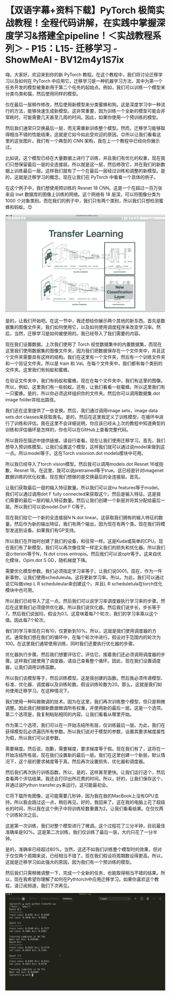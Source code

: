 # 【双语字幕+资料下载】PyTorch 极简实战教程！全程代码讲解，在实践中掌握深度学习&搭建全pipeline！＜实战教程系列＞ - P15：L15- 迁移学习 - ShowMeAI - BV12m4y1S7ix

嗨，大家好。欢迎来到你的新 PyTorch 教程。在这个教程中，我们将讨论迁移学习以及如何在 PyTorch 中应用它。迁移学习是一种机器学习方法，其中为第一个任务开发的模型被重新用于第二个任务的起始点。例如，我们可以训练一个模型来分类鸟类和猫，然后使用同样的模型。

仅在最后一层稍作修改，然后使用新模型来分类蜜蜂和狗。这是深度学习中一种流行的方法，能够快速生成新模型。这非常重要，因为训练一个全新的模型可能会非常耗时，可能需要几天甚至几周的时间。因此，如果你使用一个预训练的模型。

然后我们通常只交换最后一层，而无需重新训练整个模型。然而，迁移学习能够取得相当不错的性能结果，这就是它如今如此受欢迎的原因。😊所以让我们看看这里的这张图片。我们有一个典型的 CNN 架构，我在上一个教程中已经向你展示过。

比如说，这个模型已经在大量数据上进行了训练，并且我们有优化的权重，现在我们只想保留最后一层的全连接层。所以就是这一层，然后修改它，并在我们的新数据上训练最后一层。这样我们就有了一个在最后一层经过训练和调整的新模型。是的，这就是迁移学习的概念。现在让我们在 PyTorch 中看看一个具体的例子。

在这个例子中，我们想使用预训练的 Resnet 18 CNN。这是一个在超过一百万张来自 Inet 数据库的图像上训练的网络。这个网络有 18 层深，可以将图像分类为 1000 个对象类别。而在我们的例子中，我们只有两个类别，所以我们只想检测蜜蜂和蚂蚁。😊

![](img/96844ee58fe06a9d803e6f751f732b19_1.png)

是的，让我们开始吧。在这一节中，我还想给你展示两个其他的新东西。首先是数据集的图像文件夹，我们如何使用它，以及如何使用调度程序来改变学习率。然后，当然，迁移学习是如何被使用的。我已经导入了我们需要的内容。

现在我们设置数据。上次我们使用了 Torch 视觉数据集中的内置数据集，而现在这里我们使用数据集的图像文件夹，因为我们把数据保存在一个文件夹中，并且这个文件夹需要具有这样的结构。我们在这里有一个文件夹，然后有一个训练文件夹和一个验证文件夹。所以是 train 和 Val。在每个文件夹中，我们都有每个类别的文件夹。这里我们有蚂蚁和蜜蜂。

在验证文件夹中，我们有蚂蚁和蜜蜂。现在在每个文件夹中，我们有这里的图像。所以，例如，这里我们有一些蚂蚁。还有，让我们看看一些蜜蜂。所以这里我们有一只蜜蜂。是的，所以你必须这样组织你的文件夹。然后你可以调用数据集.dot image folder并给出路径。

我们还在这里提供了一些变换。然后，我们通过调用image sets，image data sets.dot classes来获取类名。是的，然后在这里我定义了训练模型，在循环中进行了训练和评估。我在这里不会详细说明，你应该已经从上次的教程中知道典型的训练和评估循环是怎样的，你也可以在GitHub上查看完整代码。

所以我将在描述中提供链接。请自行查看。现在让我们使用迁移学习。首先，我们想导入预训练模型。让我们设置这个模型，这样我们就可以通过说model来做到这一点。所以model等于。这在Torch visionion.dot models模块中可用。

所以我已经导入了torch vision模型。然后我可以调用models.dot Resnet 16或抱歉，Resnet 18。在这里，我可以说pretrained等于true。这已经是针对imagenet数据训练的优化权重。现在我们想做的是交换最后的全连接层。首先。

让我们获取最后一层的输入特征数量。所以我们可以说nu features等于model。我们可以通过调用dot F fully connected来获取这个。然后是输入特征。这是我们需要的最后一层的输入特征数量。然后让我们创建一个新层并将其分配给最后一层。所以我们可以说model.Dot F C等于。

现在我们给它一个新的全连接层N N.dot linear。这获取我们拥有的输入特征的数量。然后作为新的输出特征，我们有两个输出，因为现在有两个类。现在我们将模型发送到设备。如果我们有GP支持。

所以我们在开始时创建了我们的设备，和往常一样。这是Kuda或简单的CPU。现在我们有了新模型，我们可以再次像往常一样定义我们的损失和优化器。所以我们说criterion等于N，N.dot cross entropis。然后我们可以说optr等于。这来自优化模块，Opim.dot S GD，随机梯度下降。

需要优化模型参数。我们必须指定学习率等于。让我们说0001。现在，作为一件新事物，让我们使用scheduleula。这将更新学习率。所以。为此，我们可以通过说它叫做step L R scheduleular来创建这个。并且L R scheduletula在torch优化模块中也可用。

所以我们已经导入了这一点。然后我们可以说学习率调度器执行学习率的步骤。然后在这里我们必须提供优化器。所以我们说优化器。然后我们说步长，步长等于7。然后我们说伽玛，假设为0.1。这意味着每7个轮次，我们的学习率乘以这个值。因此每7个轮次。

我们的学习率现在只有10，仅更新到10%。所以，这就是我们使用调度器的方式。通常我们想在我们的循环中，在每个轮次中进行。假设对于范围内的轮次为100。在这里我们通常使用训练，同时我们还要执行优化器的步骤。

优化器执行步骤。然后我们想要评估它，评估它。接着我们还必须调用调度器的步骤。这样我们就使用了调度器。请自己查看整个循环。因此，现在我们设置调度器，让我们调用训练函数。

所以我们说模型等于，然后训练模型。这是我创建的函数。然后我必须传递模型、标准、优化器、调度器以及训练轮数。假设训练轮数为20。那么，这就是我们如何使用迁移学习。在这种情况下。

我们使用一种叫做微调的技术。因为在这里，我们再次训练整个模型，但只是稍微调整。因此我们根据新数据微调所有权重，并使用新的最后一层。这是一个选项。第二个选项是，我复制粘贴相同的内容。让我们看看从哪里开始。

作为第二个选项，我们可以在一开始冻结所有层，仅训练最后一层。为此，我们在获得模型后必须遍历所有参数。所以我们说对于模型的参数，设置其要求梯度属性为假，所以我们可以说参数。

需要梯度。然后说，抱歉，需要梯度，要求梯度等于假。现在我们有了，这将在一开始冻结所有层。现在我们设置新的最后一层。我们在这里创建一个新层，默认情况下，这个层的要求梯度等于真。然后再次设置损失、优化器和调度器。

然后我们再次执行训练函数。所以，是的，这样甚至更快。让我们运行这个，然后查看两个评估结果。我还会打印出所花费的时间。所以，好的，让我们保存这个，并通过说Python transfer.py来运行。这可能最初会。

它将下载所有图像，这可能需要几秒钟，因为我在我的MacBook上没有GPU支持。所以我会跳过这一点，稍后再见。好的，我回来了。这在我的电脑上花了超级长的时间，所以我在这个例子中将训练轮数重置为2。让我们看看结果。在仅仅两个训练轮次之后。

这是第一次训练，我们对整个模型进行了微调。这个过程花了三分半钟，目前最佳准确率是92%。这是第二次训练，我们仅训练了最后一层，大约只花了一分半钟。

是的，准确率已经超过80%。当然，这还不如我们训练整个模型时的效果，但对于仅仅两个周期来说，已经相当不错了。现在我们假设将周期数设得更高。所以，这就是迁移学习如此强大的原因，因为我们有一个预训练的模型。

然后我们只需稍微调整一下，完成一个全新的任务，也能取得相当不错的结果。所以，现在我希望你理解了如何在Pythtorch中应用迁移学习。如果你喜欢这个教程，请订阅频道，我们下次再见。

![](img/96844ee58fe06a9d803e6f751f732b19_3.png)
